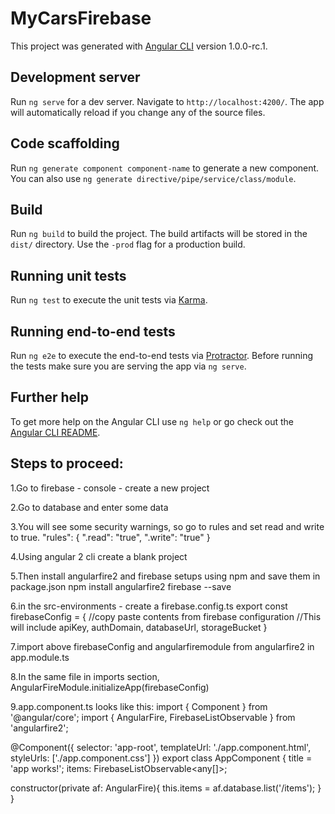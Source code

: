 # MyCarsFirebase

This project was generated with [Angular CLI](https://github.com/angular/angular-cli) version 1.0.0-rc.1.

## Development server
Run `ng serve` for a dev server. Navigate to `http://localhost:4200/`. The app will automatically reload if you change any of the source files.

## Code scaffolding

Run `ng generate component component-name` to generate a new component. You can also use `ng generate directive/pipe/service/class/module`.

## Build

Run `ng build` to build the project. The build artifacts will be stored in the `dist/` directory. Use the `-prod` flag for a production build.

## Running unit tests

Run `ng test` to execute the unit tests via [Karma](https://karma-runner.github.io).

## Running end-to-end tests

Run `ng e2e` to execute the end-to-end tests via [Protractor](http://www.protractortest.org/).
Before running the tests make sure you are serving the app via `ng serve`.

## Further help

To get more help on the Angular CLI use `ng help` or go check out the [Angular CLI README](https://github.com/angular/angular-cli/blob/master/README.md).

Steps to proceed:
---------------------

1.Go to firebase - console - create a new project

2.Go to database and enter some data

3.You will see some security warnings, so go to rules and set read and write to true.
"rules": {
    ".read": "true",
    ".write": "true"
 }

4.Using angular 2 cli create a blank project

5.Then install angularfire2 and firebase setups using npm and save them in package.json
npm install angularfire2 firebase --save

6.in the src-environments - create a firebase.config.ts
export const firebaseConfig = {
	//copy paste contents from firebase configuration
	//This will include apiKey, authDomain, databaseUrl, storageBucket
}

7.import above firebaseConfig and angularfiremodule from angularfire2 in app.module.ts

8.In the same file in imports section, 
AngularFireModule.initializeApp(firebaseConfig)

9.app.component.ts looks like this:
import { Component } from '@angular/core';
import { AngularFire, FirebaseListObservable } from 'angularfire2';

@Component({
  selector: 'app-root',
  templateUrl: './app.component.html',
  styleUrls: ['./app.component.css']
})
export class AppComponent {
  title = 'app works!';
  items: FirebaseListObservable<any[]>;

  constructor(private af: AngularFire){
    this.items = af.database.list('/items');
  }
}




